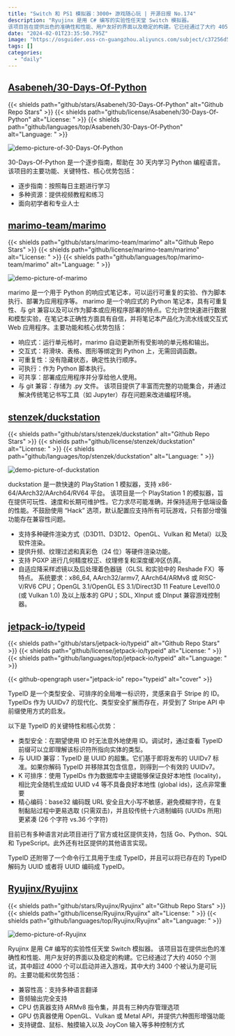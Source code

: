 ```yaml
---
title: "Switch 和 PS1 模拟器：3000+ 游戏随心玩 | 开源日报 No.174"
description: "Ryujinx 是用 C# 编写的实验性任天堂 Switch 模拟器。
该项目旨在提供出色的准确性和性能、用户友好的界面以及稳定的构建。它已经通过了大约 4050 个测试，其中超过 4000 个可以启动并进入游戏，其中大约 3400 个被认为是可玩的。"
date: "2024-02-01T23:35:50.795Z"
image: "https://osguider.oss-cn-guangzhou.aliyuncs.com/subject/c37256d50b736fd0451fe1231fef2b99.png"
tags: []
categories:
  - "daily"
---
```


## [Asabeneh/30-Days-Of-Python](https://github.com/Asabeneh/30-Days-Of-Python)

{{< shields path="github/stars/Asabeneh/30-Days-Of-Python" alt="Github Repo Stars" >}} {{< shields path="github/license/Asabeneh/30-Days-Of-Python" alt="License: " >}} {{< shields path="github/languages/top/Asabeneh/30-Days-Of-Python" alt="Language: " >}}

![demo-picture-of-30-Days-Of-Python](https://picgo-daily.oss-cn-guangzhou.aliyuncs.com/picgo-daily/2024/1edeb5e92715946dd742eec4ca850a79.png)

30-Days-Of-Python 是一个逐步指南，帮助在 30 天内学习 Python 编程语言。
该项目的主要功能、关键特性、核心优势包括：

- 逐步指南：按照每日主题进行学习
- 多种资源：提供视频教程和练习
- 面向初学者和专业人士
  
## [marimo-team/marimo](https://github.com/marimo-team/marimo)

{{< shields path="github/stars/marimo-team/marimo" alt="Github Repo Stars" >}} {{< shields path="github/license/marimo-team/marimo" alt="License: " >}} {{< shields path="github/languages/top/marimo-team/marimo" alt="Language: " >}}

![demo-picture-of-marimo](https://static.osguider.com/subject/github/marimo-team/marimo/8ccdf1f6814aa371b6afe4034a4b0c58.gif)

marimo 是一个用于 Python 的响应式笔记本，可以运行可重复的实验、作为脚本执行、部署为应用程序等。
marimo 是一个响应式的 Python 笔记本，具有可重复性、与 git 兼容以及可以作为脚本或应用程序部署的特点。它允许您快速进行数据和模型实验，在笔记本正确性方面具有自信，并将笔记本产品化为流水线或交互式 Web 应用程序。主要功能和核心优势包括：

- 响应式：运行单元格时，marimo 自动更新所有受影响的单元格和输出。
- 交互式：将滑块、表格、图形等绑定到 Python 上，无需回调函数。
- 可重复性：没有隐藏状态，确定性执行顺序。
- 可执行：作为 Python 脚本执行。
- 可共享：部署成应用程序并分享给他人使用。
- 与 git 兼容：存储为 .py 文件。
该项目提供了丰富而完整的功能集合，并通过解决传统笔记书写工具（如 Jupyter）存在问题来改进编程环境。
  
## [stenzek/duckstation](https://github.com/stenzek/duckstation)

{{< shields path="github/stars/stenzek/duckstation" alt="Github Repo Stars" >}} {{< shields path="github/license/stenzek/duckstation" alt="License: " >}} {{< shields path="github/languages/top/stenzek/duckstation" alt="Language: " >}}

![demo-picture-of-duckstation](https://static.osguider.com/subject/github/stenzek/duckstation/b6817f3c70ef414dcfb5463a460b84e6.png)

duckstation 是一款快速的 PlayStation 1 模拟器，支持 x86-64/AArch32/AArch64/RV64 平台。
该项目是一个 PlayStation 1 的模拟器，旨在提供可玩性、速度和长期可维护性。它力求尽可能准确，并保持适用于低端设备的性能。不鼓励使用 “Hack” 选项，默认配置应支持所有可玩游戏，只有部分增强功能存在兼容性问题。

- 支持多种硬件渲染方式（D3D11、D3D12、OpenGL、Vulkan 和 Metal）以及软件渲染。
- 提供升频、纹理过滤和真彩色（24 位）等硬件渲染功能。
- 支持 PGXP 进行几何精度校正、纹理修复和深度缓冲区仿真。
- 自适应降采样滤镜以及后处理着色器链（GLSL 和实验中的 Reshade FX）等特点。
系统要求：x86_64, AArch32/armv7, AArch64/ARMv8 或 RISC-V/RV6 CPU；OpenGL 3.1/OpenGL ES 3.1/Direct3D 11 Feature Level10.0 (或 Vulkan 1.0) 及以上版本的 GPU；SDL, XInput 或 DInput 兼容游戏控制器。
  
## [jetpack-io/typeid](https://github.com/jetpack-io/typeid)

{{< shields path="github/stars/jetpack-io/typeid" alt="Github Repo Stars" >}} {{< shields path="github/license/jetpack-io/typeid" alt="License: " >}} {{< shields path="github/languages/top/jetpack-io/typeid" alt="Language: " >}}

{{< github-opengraph user="jetpack-io" repo="typeid" alt="cover" >}}

TypeID 是一个类型安全、可排序的全局唯一标识符，灵感来自于 Stripe 的 ID。TypeIDs 作为 UUIDv7 的现代化、类型安全扩展而存在，并受到了 Stripe API 中前缀使用方式的启发。

以下是 TypeID 的关键特性和核心优势：

- 类型安全：在期望使用  ID 时无法意外地使用  ID。调试时，通过查看 TypeID 前缀可以立即理解该标识符所指向实体的类型。
- 与 UUID 兼容：TypeID 是 UUID 的超集。它们基于即将发布的 UUIDv7 标准。如果你解码 TypeID 并移除其包含信息，则得到一个有效的 UUIDv7。
- K 可排序：使用 TypeIDs 作为数据库中主键能够保证良好本地性 (locality)，相比完全随机生成如 UUID v4 等不具备良好本地性 (global ids)，这点非常重要
- 精心编码：base32 编码既 URL 安全且大小写不敏感，避免模糊字符，在复制黏贴过程中更易选取 (只需双击)，并且较传统十六进制编码 (UUIDs 所用) 更紧凑 (26 个字符 vs.36 个字符)

目前已有多种语言对此项目进行了官方或社区提供支持，包括 Go、Python、SQL 和 TypeScript。此外还有社区提供的其他语言实现。

TypeID 还附带了一个命令行工具用于生成 TypeID，并且可以将已存在的 TypeID 解码为 UUID 或者将 UUID 编码成 TypeID。
  
## [Ryujinx/Ryujinx](https://github.com/Ryujinx/Ryujinx)

{{< shields path="github/stars/Ryujinx/Ryujinx" alt="Github Repo Stars" >}} {{< shields path="github/license/Ryujinx/Ryujinx" alt="License: " >}} {{< shields path="github/languages/top/Ryujinx/Ryujinx" alt="Language: " >}}

![demo-picture-of-Ryujinx](https://static.osguider.com/subject/github/Ryujinx/Ryujinx/220a0e806df9899845a4e0efb2284331.png)

Ryujinx 是用 C# 编写的实验性任天堂 Switch 模拟器。
该项目旨在提供出色的准确性和性能、用户友好的界面以及稳定的构建。它已经通过了大约 4050 个测试，其中超过 4000 个可以启动并进入游戏，其中大约 3400 个被认为是可玩的。主要功能和优势包括：

- 兼容性高：支持多种语言翻译
- 音频输出完全支持
- CPU 仿真器支持 ARMv8 指令集，并具有三种内存管理选项
- GPU 仿真器使用 OpenGL、Vulkan 或 Metal API，并提供六种图形增强功能
- 支持键盘、鼠标、触摸输入以及 JoyCon 输入等多种控制方式
  

